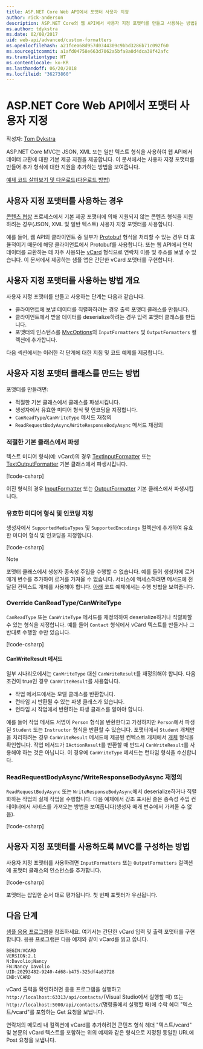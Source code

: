 ```yaml
---
title: ASP.NET Core Web API에서 포맷터 사용자 지정
author: rick-anderson
description: ASP.NET Core의 웹 API에서 사용자 지정 포맷터를 만들고 사용하는 방법을 알아봅니다.
ms.author: tdykstra
ms.date: 02/08/2017
uid: web-api/advanced/custom-formatters
ms.openlocfilehash: a21fcea68d957d0344309c9bbd3286b71c092f60
ms.sourcegitcommit: a1afd04758e663d7062a5bfa8a0d4dca38f42afc
ms.translationtype: HT
ms.contentlocale: ko-KR
ms.lasthandoff: 06/20/2018
ms.locfileid: "36273860"
---
```

# <a name="custom-formatters-in-aspnet-core-web-api"></a>ASP.NET Core Web API에서 포맷터 사용자 지정

작성자: [Tom Dykstra](https://github.com/tdykstra)

ASP.NET Core MVC는 JSON, XML 또는 일반 텍스트 형식을 사용하여 웹 API에서 데이터 교환에 대한 기본 제공 지원을 제공합니다. 이 문서에서는 사용자 지정 포맷터를 만들어 추가 형식에 대한 지원을 추가하는 방법을 보여줍니다.

[예제 코드 살펴보기 및 다운로드](https://github.com/aspnet/Docs/tree/master/aspnetcore/web-api/advanced/custom-formatters/sample)([다운로드 방법](xref:tutorials/index#how-to-download-a-sample))

## <a name="when-to-use-custom-formatters"></a>사용자 지정 포맷터를 사용하는 경우

[콘텐츠 협상](xref:web-api/advanced/formatting#content-negotiation) 프로세스에서 기본 제공 포맷터에 의해 지원되지 않는 콘텐츠 형식을 지원하려는 경우(JSON, XML 및 일반 텍스트) 사용자 지정 포맷터를 사용합니다.

예를 들어, 웹 API의 클라이언트 중 일부가 [Protobuf](https://github.com/google/protobuf) 형식을 처리할 수 있는 경우 더 효율적이기 때문에 해당 클라이언트에서 Protobuf를 사용합니다. 또는 웹 API에서 연락 데이터를 교환하는 데 자주 사용되는 [vCard](https://wikipedia.org/wiki/VCard) 형식으로 연락처 이름 및 주소를 보낼 수 있습니다. 이 문서에서 제공하는 샘플 앱은 간단한 vCard 포맷터를 구현합니다.

## <a name="overview-of-how-to-use-a-custom-formatter"></a>사용자 지정 포맷터를 사용하는 방법 개요

사용자 지정 포맷터를 만들고 사용하는 단계는 다음과 같습니다.

* 클라이언트에 보낼 데이터를 직렬화하려는 경우 출력 포맷터 클래스를 만듭니다.
* 클라이언트에서 받을 데이터를 deserialize하려는 경우 입력 포맷터 클래스를 만듭니다.
* 포맷터의 인스턴스를 [MvcOptions](/dotnet/api/microsoft.aspnetcore.mvc.mvcoptions)의 `InputFormatters` 및 `OutputFormatters` 컬렉션에 추가합니다.

다음 섹션에서는 이러한 각 단계에 대한 지침 및 코드 예제를 제공합니다.

## <a name="how-to-create-a-custom-formatter-class"></a>사용자 지정 포맷터 클래스를 만드는 방법

포맷터를 만들려면:

* 적절한 기본 클래스에서 클래스를 파생시킵니다.
* 생성자에서 유효한 미디어 형식 및 인코딩을 지정합니다.
* `CanReadType`/`CanWriteType` 메서드 재정의
* `ReadRequestBodyAsync`/`WriteResponseBodyAsync` 메서드 재정의
  
### <a name="derive-from-the-appropriate-base-class"></a>적절한 기본 클래스에서 파생

텍스트 미디어 형식(예: vCard)의 경우 [TextInputFormatter](/dotnet/api/microsoft.aspnetcore.mvc.formatters.textinputformatter) 또는 [TextOutputFormatter](/dotnet/api/microsoft.aspnetcore.mvc.formatters.textoutputformatter) 기본 클래스에서 파생시킵니다.

[!code-csharp[](custom-formatters/sample/Formatters/VcardOutputFormatter.cs?name=classdef)]

이진 형식의 경우 [InputFormatter](/dotnet/api/microsoft.aspnetcore.mvc.formatters.inputformatter) 또는 [OutputFormatter](/dotnet/api/microsoft.aspnetcore.mvc.formatters.outputformatter) 기본 클래스에서 파생시킵니다.

### <a name="specify-valid-media-types-and-encodings"></a>유효한 미디어 형식 및 인코딩 지정

생성자에서 `SupportedMediaTypes` 및 `SupportedEncodings` 컬렉션에 추가하여 유효한 미디어 형식 및 인코딩을 지정합니다.

[!code-csharp[](custom-formatters/sample/Formatters/VcardOutputFormatter.cs?name=ctor&highlight=3,5-6)]

> [!NOTE]
> 포맷터 클래스에서 생성자 종속성 주입을 수행할 수 없습니다. 예를 들어 생성자에 로거 매개 변수를 추가하여 로거를 가져올 수 없습니다. 서비스에 액세스하려면 메서드에 전달된 컨텍스트 개체를 사용해야 합니다. [아래](#read-write) 코드 예제에서는 수행 방법을 보여줍니다.

### <a name="override-canreadtypecanwritetype"></a>Override CanReadType/CanWriteType

`CanReadType` 또는 `CanWriteType` 메서드를 재정의하여 deserialize하거나 직렬화할 수 있는 형식을 지정합니다. 예를 들어 `Contact` 형식에서 vCard 텍스트를 만들거나 그 반대로 수행할 수만 있습니다.

[!code-csharp[](custom-formatters/sample/Formatters/VcardOutputFormatter.cs?name=canwritetype)]

#### <a name="the-canwriteresult-method"></a>CanWriteResult 메서드

일부 시나리오에서는 `CanWriteType` 대신 `CanWriteResult`를 재정의해야 합니다. 다음 조건이 true인 경우 `CanWriteResult`를 사용합니다.

* 작업 메서드에서는 모델 클래스를 반환합니다.
* 런타임 시 반환될 수 있는 파생 클래스가 있습니다.
* 런타임 시 작업에서 반환하는 파생 클래스를 알아야 합니다.

예를 들어 작업 메서드 서명이 `Person` 형식을 반환한다고 가정하지만 `Person`에서 파생된 `Student` 또는 `Instructor` 형식을 반환할 수 있습니다. 포맷터에서 `Student` 개체만을 처리하려는 경우 `CanWriteResult` 메서드에 제공된 컨텍스트 개체에서 [개체](/dotnet/api/microsoft.aspnetcore.mvc.formatters.outputformattercanwritecontext#Microsoft_AspNetCore_Mvc_Formatters_OutputFormatterCanWriteContext_Object) 형식을 확인합니다. 작업 메서드가 `IActionResult`를 반환할 때 반드시 `CanWriteResult`를 사용해야 하는 것은 아닙니다. 이 경우에 `CanWriteType` 메서드는 런타임 형식을 수신합니다.

<a id="read-write"></a>
### <a name="override-readrequestbodyasyncwriteresponsebodyasync"></a>ReadRequestBodyAsync/WriteResponseBodyAsync 재정의

`ReadRequestBodyAsync` 또는 `WriteResponseBodyAsync`에서 deserialize하거나 직렬화하는 작업의 실제 작업을 수행합니다. 다음 예제에서 강조 표시된 줄은 종속성 주입 컨테이너에서 서비스를 가져오는 방법을 보여줍니다(생성자 매개 변수에서 가져올 수 없음).

[!code-csharp[](custom-formatters/sample/Formatters/VcardOutputFormatter.cs?name=writeresponse&highlight=3-4)]

## <a name="how-to-configure-mvc-to-use-a-custom-formatter"></a>사용자 지정 포맷터를 사용하도록 MVC를 구성하는 방법

사용자 지정 포맷터를 사용하려면 `InputFormatters` 또는 `OutputFormatters` 컬렉션에 포맷터 클래스의 인스턴스를 추가합니다.

[!code-csharp[](custom-formatters/sample/Startup.cs?name=mvcoptions&highlight=3-4)]

포맷터는 삽입한 순서 대로 평가됩니다. 첫 번째 포맷터가 우선됩니다.

## <a name="next-steps"></a>다음 단계

[샘플 응용 프로그램](https://github.com/aspnet/Docs/tree/master/aspnetcore/web-api/advanced/custom-formatters/sample)을 참조하세요. 여기서는 간단한 vCard 입력 및 출력 포맷터를 구현합니다. 응용 프로그램은 다음 예제와 같이 vCard를 읽고 씁니다.

```
BEGIN:VCARD
VERSION:2.1
N:Davolio;Nancy
FN:Nancy Davolio
UID:20293482-9240-4d68-b475-325df4a83728
END:VCARD
```

vCard 출력을 확인하려면 응용 프로그램을 실행하고 `http://localhost:63313/api/contacts/`(Visual Studio에서 실행할 때) 또는 `http://localhost:5000/api/contacts/`(명령줄에서 실행할 때)에 수락 헤더 "텍스트/vcard"를 포함하는 Get 요청을 보냅니다.

연락처의 메모리 내 컬렉션에 vCard를 추가하려면 콘텐츠 형식 헤더 "텍스트/vcard" 및 본문의 vCard 텍스트를 포함하는 위의 예제와 같은 형식으로 지정된 동일한 URL에 Post 요청을 보냅니다.
